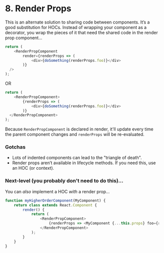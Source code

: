 # 8. Render Props
This is an alternate solution to sharing code between components. It’s a good substitution for HOCs. Instead of wrapping your component as a decorator, you wrap the pieces of it that need the shared code in the render prop component...
```js
return (
	<RenderPropComponent
		render={renderProps => (
			<div>{doSomething(renderProps.foo)}</div>
		)}
  />
);
```
OR
```js
return (
	<RenderPropComponent>
		{renderProps => (
			<div>{doSomething(renderProps.foo)}</div>
		)}
  </RenderPropComponent>
);
```
Because `RenderPropComponent` is declared in render, it'll update every time the parent component changes and `renderProps` will be re-evaluated.

### Gotchas
* Lots of indented components can lead to the "triangle of death".
* Render props aren’t available in lifecycle methods. If you need this, use an HOC (or context).

### Next-level (you probably don't need to do this)...
You can _also_ implement a HOC _with_ a render prop…
```js
function myHigherOrderComponent(MyComponent) {
	return class extends React.Component {
		render() {
			return (
				<RenderPropComponent>
					{renderProps => <MyComponent {...this.props} foo={renderProps.foo} />}
				</RenderPropComponent>
			);
		}
	}
}
```
